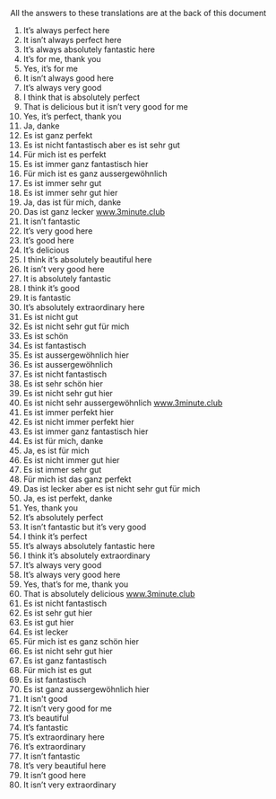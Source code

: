 All the answers to these translations are at the back of this document
1. It’s always perfect here
2. It isn’t always perfect here
3. It’s always absolutely fantastic here
4. It’s for me, thank you
5. Yes, it’s for me
6. It isn’t always good here
7. It’s always very good
8. I think that is absolutely perfect
9. That is delicious but it isn’t very good for me
10. Yes, it’s perfect, thank you
1. Ja, danke
2. Es ist ganz perfekt
3. Es ist nicht fantastisch aber es ist sehr gut
4. Für mich ist es perfekt
5. Es ist immer ganz fantastisch hier
6. Für mich ist es ganz aussergewöhnlich
7. Es ist immer sehr gut
8. Es ist immer sehr gut hier
9. Ja, das ist für mich, danke
10. Das ist ganz lecker
www.3minute.club
1. It isn’t fantastic
2. It’s very good here
3. It’s good here
4. It’s delicious
5. I think it’s absolutely beautiful here
6. It isn’t very good here
7. It is absolutely fantastic
8. I think it’s good
9. It is fantastic
10. It’s absolutely extraordinary here
1. Es ist nicht gut
2. Es ist nicht sehr gut für mich
3. Es ist schön
4. Es ist fantastisch
5. Es ist aussergewöhnlich hier
6. Es ist aussergewöhnlich
7. Es ist nicht fantastisch
8. Es ist sehr schön hier
9. Es ist nicht sehr gut hier
10. Es ist nicht sehr aussergewöhnlich
www.3minute.club
1. Es ist immer perfekt hier
2. Es ist nicht immer perfekt hier
3. Es ist immer ganz fantastisch hier
4. Es ist für mich, danke
5. Ja, es ist für mich
6. Es ist nicht immer gut hier
7. Es ist immer sehr gut
8. Für mich ist das ganz perfekt
9. Das ist lecker aber es ist nicht sehr gut für mich
10. Ja, es ist perfekt, danke
1. Yes, thank you
2. It’s absolutely perfect
3. It isn’t fantastic but it’s very good
4. I think it’s perfect
5. It’s always absolutely fantastic here
6. I think it’s absolutely extraordinary
7. It’s always very good
8. It’s always very good here
9. Yes, that’s for me, thank you
10. That is absolutely delicious
www.3minute.club
1. Es ist nicht fantastisch
2. Es ist sehr gut hier
3. Es ist gut hier
4. Es ist lecker
5. Für mich ist es ganz schön hier
6. Es ist nicht sehr gut hier
7. Es ist ganz fantastisch
8. Für mich ist es gut
9. Es ist fantastisch
10. Es ist ganz aussergewöhnlich hier
1. It isn't good
2. It isn’t very good for me
3. It’s beautiful
4. It’s fantastic
5. It’s extraordinary here
6. It’s extraordinary
7. It isn’t fantastic
8. It’s very beautiful here
9. It isn’t good here
10. It isn’t very extraordinary